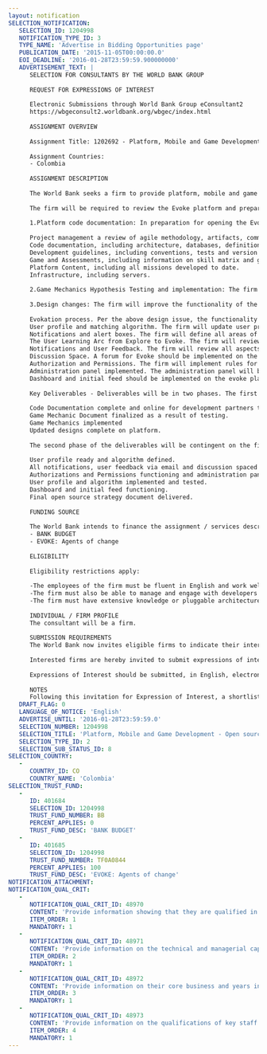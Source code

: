 ```yaml
---
layout: notification
SELECTION_NOTIFICATION: 
   SELECTION_ID: 1204998
   NOTIFICATION_TYPE_ID: 3
   TYPE_NAME: 'Advertise in Bidding Opportunities page'
   PUBLICATION_DATE: '2015-11-05T00:00:00.0'
   EOI_DEADLINE: '2016-01-28T23:59:59.900000000'
   ADVERTISEMENT_TEXT: |
      SELECTION FOR CONSULTANTS BY THE WORLD BANK GROUP
      
      REQUEST FOR EXPRESSIONS OF INTEREST
      
      Electronic Submissions through World Bank Group eConsultant2
      https://wbgeconsult2.worldbank.org/wbgec/index.html
      
      ASSIGNMENT OVERVIEW
      
      Assignment Title: 1202692 - Platform, Mobile and Game Development - Open source management, user testing, and preparation for March 2016 pilot - Competitive Firm Contract
      
      Assignment Countries:
      - Colombia
      
      ASSIGNMENT DESCRIPTION
      
      The World Bank seeks a firm to provide platform, mobile and game design and development support to the existing beta version of Evoke 2.0. The Evoke 2.0 platform will be an open source resource available to partner organizations around the world. Through this Project on Peace in Colombia, the World Bank seeks technology developers to prepare the Evoke platform for this open source phase and provide the framework to scale the project globally. The firm will be responsible for reviewing the existing user flow and functionality of the existing platform, designing and delivering a series of user tests, and updating the platform design and functionality based on user feedback. The firm will also be responsible for designing and implementing an open source strategy for the platform.
      
      The firm will be required to review the Evoke platform and prepare and implement a strategy for open source deployment and management of the platform. Together with the World Bank team, the firm will also be responsible for user tests on the platform. 
      
      1.Platform code documentation: In preparation for opening the Evoke platform to partners, the firm will document all relevant code that is currently on the platform as an orientation to partners in Colombia to be able to run an instance of the platform for Colombia as well as adapt and modify the code to meet their specific context. Categories for documentation would include, but not be limited to, issues such as:
      
      Project management a review of agile methodology, artifacts, communication and meeting notes.
      Code documentation, including architecture, databases, definitions and plugins.
      Development guidelines, including conventions, tests and version control.
      Game and Assessments, including information on skill matrix and game mechanics.
      Platform Content, including all missions developed to date.
      Infrastructure, including servers.
      
      2.Game Mechanics Hypothesis Testing and implementation: The firm will participate in a play test with students in Colombia to test the game mechanics particularly as they relate to points, skills development and badge acquisition. The firm will conduct a user test with at least 15 participants to better understand engagement with the platform. Based on results of the user play test the firm will update the user interface and engagement with the platform improving specific design issues in the platform. The firm will specifically focus on implementation of badges, dossier, levels, points, progress bars, social features of following, and leadercloud should all be implemented for each mission on the site.
      
      3.Design changes: The firm will improve the functionality of the transition from the various phases of the platform, including development and submission of the Evokation. Core functionality such as submitting evidence, accepting allies, and commenting will also be redesigned. The user profile design will also be updated. The firm will be responsible for updating the platform prior to open source release with the following objectives to be considered:
      
      Evokation process. Per the above design issue, the functionality and tools for use to develop and submit an evokation will be tested and fully functional. 
      User profile and matching algorithm. The firm will update user profile psychometric questions and begin design of the matching algorithm.
      Notifications and alert boxes. The firm will define all areas of the platform where notifications and alert boxes will be included.
      The User Learning Arc from Explore to Evoke. The firm will review the progression of action from Explore to Evoke and insure that the game mechanics regarding unlocking of phases and social interaction between players is functioning.
      Notifications and User Feedback. The firm will review all aspects of the platform and recommend areas where user feedback and/or notifications to the user are needed. The firm will then design and implement those feedback mechanisms including both in platform and email notifications.
      Discussion Space. A forum for Evoke should be implemented on the platform. 
      Authorization and Permissions. The firm will implement rules for authorizations and permissions within the site.
      Administration panel implemented. The administration panel will be reviewed, updated, and adjusted to improve scalability of the platform with partners. 
      Dashboard and initial feed should be implemented on the evoke platform.
      
      Key Deliverables - Deliverables will be in two phases. The first phase per scope defined above the following are the key deliverables to be finished by the end of 90 days from signature of contract:
      
      Code Documentation complete and online for development partners to access.
      Game Mechanic Document finalized as a result of testing.
      Game Mechanics implemented
      Updated designs complete on platform.
      
      The second phase of the deliverables will be contingent on the first phase and are expected to be delivered 180 days after signature of the contract. These deliverables related to the specific design phase and are defined below:
      
      User profile ready and algorithm defined.
      All notifications, user feedback via email and discussion spaced scoped out, designed and implemented on the platform.
      Authorizations and Permissions functioning and administration panel implemented.
      User profile and algorithm implemented and tested. 
      Dashboard and initial feed functioning. 
      Final open source strategy document delivered. 
      
      FUNDING SOURCE
      
      The World Bank intends to finance the assignment / services described below under the following trust fund(s):
      - BANK BUDGET
      - EVOKE: Agents of change
      
      ELIGIBILITY
      
      Eligibility restrictions apply:
      
      -The employees of the firm must be fluent in English and work well with culturally diverse teams. 
      -The firm must also be able to manage and engage with developers from a distance. 
      -The firm must have extensive knowledge or pluggable architectures, GIT, PHP, Javascript, NodeJS and MySQL.
      
      INDIVIDUAL / FIRM PROFILE
      The consultant will be a firm. 
      
      SUBMISSION REQUIREMENTS
      The World Bank now invites eligible firms to indicate their interest in providing the services. Interested firms must provide information indicating that they are qualified to perform the services (brochures, description of similar assignments, experience in similar conditions, availability of appropriate skills among staff, etc. for firms; CV and cover letter for individuals). Please note that the total size of all attachments should be less than 5MB. Consultants may associate to enhance their qualifications.
      
      Interested firms are hereby invited to submit expressions of interest.
      
      Expressions of Interest should be submitted, in English, electronically through World Bank Group eTendering (https://wbgeconsult2.worldbank.org/wbgec/index.html)
      
      NOTES
      Following this invitation for Expression of Interest, a shortlist of qualified firms will be formally invited to submit proposals. Shortlisting and selection will be subject to the availability of funding.
   DRAFT_FLAG: 0
   LANGUAGE_OF_NOTICE: 'English'
   ADVERTISE_UNTIL: '2016-01-28T23:59:59.0'
   SELECTION_NUMBER: 1204998
   SELECTION_TITLE: 'Platform, Mobile and Game Development - Open source management, user testing, and preparation for March 2016 pilot - Competitive Firm Contract'
   SELECTION_TYPE_ID: 2
   SELECTION_SUB_STATUS_ID: 8
SELECTION_COUNTRY: 
   - 
      COUNTRY_ID: CO
      COUNTRY_NAME: 'Colombia'
SELECTION_TRUST_FUND: 
   - 
      ID: 401684
      SELECTION_ID: 1204998
      TRUST_FUND_NUMBER: BB
      PERCENT_APPLIES: 0
      TRUST_FUND_DESC: 'BANK BUDGET'
   - 
      ID: 401685
      SELECTION_ID: 1204998
      TRUST_FUND_NUMBER: TF0A0844
      PERCENT_APPLIES: 100
      TRUST_FUND_DESC: 'EVOKE: Agents of change'
NOTIFICATION_ATTACHMENT: 
NOTIFICATION_QUAL_CRIT: 
   - 
      NOTIFICATION_QUAL_CRIT_ID: 48970
      CONTENT: 'Provide information showing that they are qualified in the field of the assignment.'
      ITEM_ORDER: 1
      MANDATORY: 1
   - 
      NOTIFICATION_QUAL_CRIT_ID: 48971
      CONTENT: 'Provide information on the technical and managerial capabilities of the firm.'
      ITEM_ORDER: 2
      MANDATORY: 1
   - 
      NOTIFICATION_QUAL_CRIT_ID: 48972
      CONTENT: 'Provide information on their core business and years in business.'
      ITEM_ORDER: 3
      MANDATORY: 1
   - 
      NOTIFICATION_QUAL_CRIT_ID: 48973
      CONTENT: 'Provide information on the qualifications of key staff.'
      ITEM_ORDER: 4
      MANDATORY: 1
---
```

